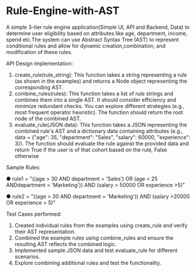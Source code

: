 # Rule-Engine-with-AST
 A simple 3-tier rule engine application(Simple UI, API and Backend, Data) to determine user eligibility based on attributes like age, department, income, spend etc.The system can use Abstract Syntax Tree (AST) to represent conditional rules and allow for dynamic creation,combination, and modification of these rules.

API Design implementation:
1. create_rule(rule_string): This function takes a string representing a rule (as
shown in the examples) and returns a Node object representing the corresponding AST.
2. combine_rules(rules): This function takes a list of rule strings and combines them
into a single AST. It should consider efficiency and minimize redundant checks. You can
explore different strategies (e.g., most frequent operator heuristic). The function should
return the root node of the combined AST.
3. evaluate_rule(JSON data): This function takes a JSON representing the combined
rule's AST and a dictionary data containing attributes (e.g., data = {"age": 35,
"department": "Sales", "salary": 60000, "experience": 3}). The
function should evaluate the rule against the provided data and return True if the user is
of that cohort based on the rule, False otherwise


Sample Rules:

● rule1 = "((age > 30 AND department = 'Sales') OR (age < 25 ANDdepartment = 'Marketing')) AND (salary > 50000 OR experience >5)"

● rule2 = "((age > 30 AND department = 'Marketing')) AND (salary >20000 OR experience > 5)"

Test Cases performed:

1. Created individual rules from the examples using create_rule and verify their AST
representation.
2. Combined the example rules using combine_rules and ensure the resulting AST
reflects the combined logic.
3. Implemented sample JSON data and test evaluate_rule for different scenarios.
4. Explore combining additional rules and test the functionality.
